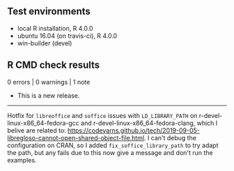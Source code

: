 ## Test environments
* local R installation, R 4.0.0
* ubuntu 16.04 (on travis-ci), R 4.0.0
* win-builder (devel)

## R CMD check results

0 errors | 0 warnings | 1 note

* This is a new release.

--- 
Hotfix for `libreoffice` and `soffice` issues with `LD_LIBRARY_PATH` on r-devel-linux-x86_64-fedora-gcc	and r-devel-linux-x86_64-fedora-clang, which I belive are related to:
https://codeyarns.github.io/tech/2019-09-05-libregloso-cannot-open-shared-object-file.html.  I can't debug the configuration on CRAN, so I added `fix_soffice_library_path` to try adapt the path, but any fails due to this now give a message and don't run the examples.
